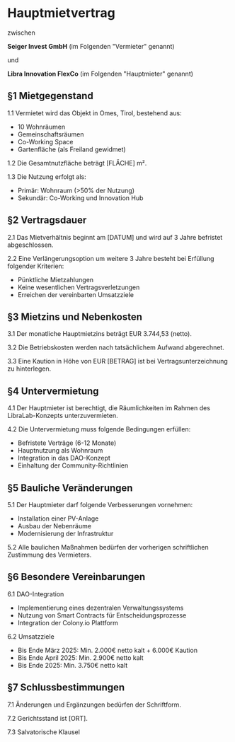 # Hauptmietvertrag

zwischen

**Seiger Invest GmbH**
(im Folgenden "Vermieter" genannt)

und

**Libra Innovation FlexCo**
(im Folgenden "Hauptmieter" genannt)

## §1 Mietgegenstand
1.1 Vermietet wird das Objekt in Omes, Tirol, bestehend aus:
- 10 Wohnräumen
- Gemeinschaftsräumen
- Co-Working Space
- Gartenfläche (als Freiland gewidmet)

1.2 Die Gesamtnutzfläche beträgt [FLÄCHE] m².

1.3 Die Nutzung erfolgt als:
- Primär: Wohnraum (>50% der Nutzung)
- Sekundär: Co-Working und Innovation Hub

## §2 Vertragsdauer
2.1 Das Mietverhältnis beginnt am [DATUM] und wird auf 3 Jahre befristet abgeschlossen.

2.2 Eine Verlängerungsoption um weitere 3 Jahre besteht bei Erfüllung folgender Kriterien:
- Pünktliche Mietzahlungen
- Keine wesentlichen Vertragsverletzungen
- Erreichen der vereinbarten Umsatzziele

## §3 Mietzins und Nebenkosten
3.1 Der monatliche Hauptmietzins beträgt EUR 3.744,53 (netto).

3.2 Die Betriebskosten werden nach tatsächlichem Aufwand abgerechnet.

3.3 Eine Kaution in Höhe von EUR [BETRAG] ist bei Vertragsunterzeichnung zu hinterlegen.

## §4 Untervermietung
4.1 Der Hauptmieter ist berechtigt, die Räumlichkeiten im Rahmen des LibraLab-Konzepts unterzuvermieten.

4.2 Die Untervermietung muss folgende Bedingungen erfüllen:
- Befristete Verträge (6-12 Monate)
- Hauptnutzung als Wohnraum
- Integration in das DAO-Konzept
- Einhaltung der Community-Richtlinien

## §5 Bauliche Veränderungen
5.1 Der Hauptmieter darf folgende Verbesserungen vornehmen:
- Installation einer PV-Anlage
- Ausbau der Nebenräume
- Modernisierung der Infrastruktur

5.2 Alle baulichen Maßnahmen bedürfen der vorherigen schriftlichen Zustimmung des Vermieters.

## §6 Besondere Vereinbarungen
6.1 DAO-Integration
- Implementierung eines dezentralen Verwaltungssystems
- Nutzung von Smart Contracts für Entscheidungsprozesse
- Integration der Colony.io Plattform

6.2 Umsatzziele
- Bis Ende März 2025: Min. 2.000€ netto kalt + 6.000€ Kaution
- Bis Ende April 2025: Min. 2.900€ netto kalt
- Bis Ende 2025: Min. 3.750€ netto kalt

## §7 Schlussbestimmungen
7.1 Änderungen und Ergänzungen bedürfen der Schriftform.

7.2 Gerichtsstand ist [ORT].

7.3 Salvatorische Klausel
